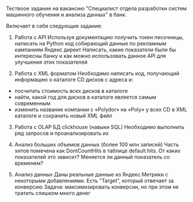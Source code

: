 Тествоое задание на вакансию "Специалист отдела разработки систем машинного обучения и анализа данных" в банк.

Включает в себя следующие задания:

1. Работа с API
Используя документацию получить токен песочницы, написать на Python код собирающий данные по рекламным кампаниям Яндекс директ
Написать, какие показатели были бы интересны банку и как можно использовать данное API для улучшения этих показателей

2. Работа с XML форматом
Необходимо написать код, получающий информацию о каталоге CD дисков с адреса и:
- посчитать стоимость всех дисков в каталоге
- найти, какой год для дисков в каталоге является самым современным
- изменить название компании с «Polydor» на «Poly» у всех CD в XML каталоге и сохранить новый XML файл

3. Работа с OLAP БД clickhouse (навыки SQL)
Необходимо выполнить ряд запросов и проанализировать их

4. Анализ больших объемов данных (более 100 млн записей)
Часть хитов помечена как DontCountHits в таблице default.hits.
От каких показателей это зависит? Меняется ли данный показатель со временем?

5. Анализ данных
Даны реальные данные из Яндекс.Метрики с некоторыми добавлениями.
Есть "Target", который отвечает за конверсию
Задача: максимизировать конверсии, но при этом не тратить слишком много денег
